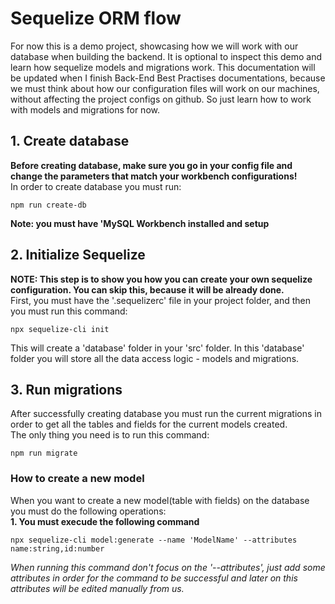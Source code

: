 <h1>Sequelize ORM flow</h1>

For now this is a demo project, showcasing how we will work with our database when building the backend.
It is optional to inspect this demo and learn how sequelize models and migrations work. This documentation will be updated when I finish
Back-End Best Practises documentations, because we must think about how our configuration files will work on our machines, without affecting the project configs
on github. So just learn how to work with models and migrations for now.

## 1. Create database
**Before creating database, make sure you go in your config file and change the parameters that match your workbench configurations!** <br />
In order to create database you must run: <br />
```
npm run create-db
```
**Note: you must have 'MySQL Workbench installed and setup**

## 2. Initialize Sequelize 
**NOTE: This step is to show you how you can create your own sequelize configuration. You can skip this, because it will be already done.** <br />
First, you must have the '.sequelizerc' file in your project folder, and then you must run this command: <br />
```
npx sequelize-cli init
```
This will create a 'database' folder in your 'src' folder. In this 'database' folder you will store all the data access logic - models and migrations.

## 3. Run migrations
After successfully creating database you must run the current migrations in order to get all the tables and fields for the current models created. <br />
The only thing you need is to run this command:
```
npm run migrate
```
### How to create a new model
When you want to create a new model(table with fields) on the database you must do the following operations: <br />
**1. You must execude the following command**
```
npx sequelize-cli model:generate --name 'ModelName' --attributes name:string,id:number
```
*When running this command don't focus on the '--attributes', just add some attributes in order for the command to be successful and later on
this attributes will be edited manually from us.* <br />
